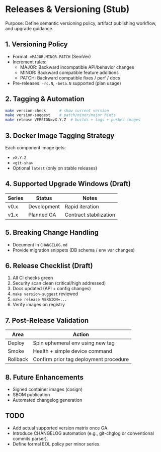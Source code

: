 # Releases & Versioning (Stub)

Purpose: Define semantic versioning policy, artifact publishing workflow, and upgrade guidance.

## 1. Versioning Policy
- Format: `vMAJOR.MINOR.PATCH` (SemVer)
- Increment rules:
  - MAJOR: Backward incompatible API/behavior changes
  - MINOR: Backward compatible feature additions
  - PATCH: Backward compatible fixes / perf / docs
- Pre-releases: `-rc.N`, `-beta.N` supported (plan usage)

## 2. Tagging & Automation
```bash
make version-check      # show current version
make version-suggest    # patch/minor/major hints
make release VERSION=vX.Y.Z  # builds + tags + pushes images
```

## 3. Docker Image Tagging Strategy
Each component image gets:
- `vX.Y.Z`
- `<git-sha>`
- Optional `latest` (only on stable releases)

## 4. Supported Upgrade Windows (Draft)
| Series | Status | Notes |
|--------|--------|-------|
| v0.x   | Development | Rapid iteration |
| v1.x   | Planned GA  | Contract stabilization |

## 5. Breaking Change Handling
- Document in `CHANGELOG.md`
- Provide migration snippets (DB schema / env var changes)

## 6. Release Checklist (Draft)
1. All CI checks green
2. Security scan clean (critical/high addressed)
3. Docs updated (API + config changes)
4. `make version-suggest` reviewed
5. `make release VERSION=...`
6. Verify images on registry

## 7. Post-Release Validation
| Area | Action |
|------|--------|
| Deploy | Spin ephemeral env using new tag |
| Smoke | Health + simple device command |
| Rollback | Confirm prior tag deployment procedure |

## 8. Future Enhancements
- Signed container images (cosign)
- SBOM publication
- Automated changelog generation

## TODO
- Add actual supported version matrix once GA.
- Introduce CHANGELOG automation (e.g., git-chglog or conventional commits parser).
- Define formal EOL policy per minor series.
